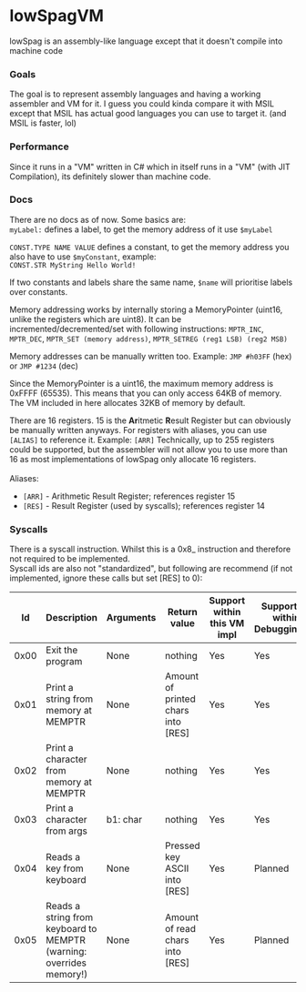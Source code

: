 # lowSpagVM
lowSpag is an assembly-like language except that it doesn't compile into machine code

### Goals
The goal is to represent assembly languages and having a working assembler and VM for it. I guess you could kinda compare it with MSIL except that MSIL has actual good languages you can use to target it. (and MSIL is faster, lol)

### Performance
Since it runs in a "VM" written in C# which in itself runs in a "VM" (with JIT Compilation), its definitely slower than machine code.

### Docs
There are no docs as of now. Some basics are:<br>
`myLabel:` defines a label, to get the memory address of it use `$myLabel`

`CONST.TYPE NAME VALUE` defines a constant, to get the memory address you also have to use `$myConstant`, example:<br>
`CONST.STR MyString Hello World!`

If two constants and labels share the same name, `$name` will prioritise labels over constants.

Memory addressing works by internally storing a MemoryPointer (uint16, unlike the registers which are uint8). It can be incremented/decremented/set with following instructions: `MPTR_INC`, `MPTR_DEC`, `MPTR_SET (memory address)`, `MPTR_SETREG (reg1 LSB) (reg2 MSB)`

Memory addresses can be manually written too. Example:
`JMP #h03FF` (hex) or `JMP #1234` (dec)

Since the MemoryPointer is a uint16, the maximum memory address is 0xFFFF (65535). This means that you can only access 64KB of memory. The VM included in here allocates 32KB of memory by default.

There are 16 registers. 15 is the **Ar**itmetic **R**esult Register but can obviously be manually written anyways. For registers with aliases, you can use `[ALIAS]` to reference it. Example: `[ARR]`
Technically, up to 255 registers could be supported, but the assembler will not allow you to use more than 16 as most implementations of lowSpag only allocate 16 registers.<br>
<br>
Aliases:
  - `[ARR]` - Arithmetic Result Register; references register 15
  - `[RES]` - Result Register (used by syscalls); references register 14
  
### Syscalls
There is a syscall instruction. Whilst this is a 0x8_ instruction and therefore not required to be implemented.<br>
Syscall ids are also not "standardized", but following are recommend (if not implemented, ignore these calls but set [RES] to 0):<br>

 | Id | Description | Arguments | Return value | Support within this VM impl | Supporting within DebuggingVM
 | --- | --- | --- | --- | --- | --- |
 | 0x00 | Exit the program | None | nothing | Yes | Yes |
 | 0x01 | Print a string from memory at MEMPTR | None | Amount of printed chars into [RES] | Yes | Yes |
 | 0x02 | Print a character from memory at MEMPTR | None | nothing | Yes | Yes |
 | 0x03 | Print a character from args | b1: char | nothing | Yes | Yes |
 | 0x04 | Reads a key from keyboard | None | Pressed key ASCII into [RES] | Yes | Planned |
 | 0x05 | Reads a string from keyboard to MEMPTR (warning: overrides memory!) | None | Amount of read chars into [RES] | Yes | Planned |